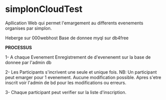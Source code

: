 # simplonCloudTest

Apllication Web qui permet l'emargement au differents evenements organises par simplon.


Heberge sur 000webhost
Base de donnee myql sur db4free


****PROCESSUS****

1- A chaque Evenement Enregistrement de d'evenenemt sur la base de donnee par l'admin db

2- Les Participants s'incrivent une seule et unique fois.
    NB: Un participant peut emarger pour 1 evenement.
    Aucune modification possible.
    Apres s'etre inscrit voir l'admin de bd pour les modifications ou erreurs.
    
3- Chaque participant peut verifier sur la liste d'inscription.

